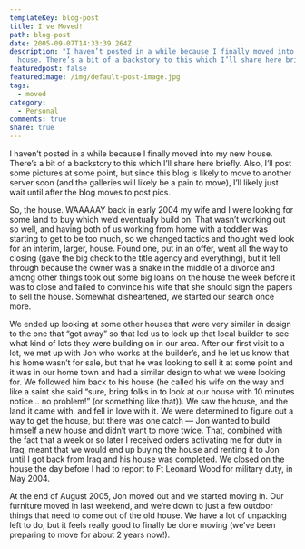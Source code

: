 ```yaml
---
templateKey: blog-post
title: I've Moved!
path: blog-post
date: 2005-09-07T14:33:39.264Z
description: "I haven’t posted in a while because I finally moved into my new
  house. There’s a bit of a backstory to this which I’ll share here briefly. "
featuredpost: false
featuredimage: /img/default-post-image.jpg
tags:
  - moved
category:
  - Personal
comments: true
share: true
---
```

<!--StartFragment-->

I haven’t posted in a while because I finally moved into my new house. There’s a bit of a backstory to this which I’ll share here briefly. Also, I’ll post some pictures at some point, but since this blog is likely to move to another server soon (and the galleries will likely be a pain to move), I’ll likely just wait until after the blog moves to post pics.

So, the house. WAAAAAY back in early 2004 my wife and I were looking for some land to buy which we’d eventually build on. That wasn’t working out so well, and having both of us working from home with a toddler was starting to get to be too much, so we changed tactics and thought we’d look for an interim, larger, house. Found one, put in an offer, went all the way to closing (gave the big check to the title agency and everything), but it fell through because the owner was a snake in the middle of a divorce and among other things took out some big loans on the house the week before it was to close and failed to convince his wife that she should sign the papers to sell the house. Somewhat disheartened, we started our search once more.

We ended up looking at some other houses that were very similar in design to the one that “got away” so that led us to look up that local builder to see what kind of lots they were building on in our area. After our first visit to a lot, we met up with Jon who works at the builder’s, and he let us know that his home wasn’t for sale, but that he was looking to sell it at some point and it was in our home town and had a similar design to what we were looking for. We followed him back to his house (he called his wife on the way and like a saint she said “sure, bring folks in to look at our house with 10 minutes notice… no problem!” (or something like that)). We saw the house, and the land it came with, and fell in love with it. We were determined to figure out a way to get the house, but there was one catch — Jon wanted to build himself a new house and didn’t want to move twice. That, combined with the fact that a week or so later I received orders activating me for duty in Iraq, meant that we would end up buying the house and renting it to Jon until I got back from Iraq and his house was completed. We closed on the house the day before I had to report to Ft Leonard Wood for military duty, in May 2004.

At the end of August 2005, Jon moved out and we started moving in. Our furniture moved in last weekend, and we’re down to just a few outdoor things that need to come out of the old house. We have a lot of unpacking left to do, but it feels really good to finally be done moving (we’ve been preparing to move for about 2 years now!).

<!--EndFragment-->